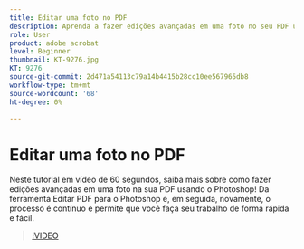 ```yaml
---
title: Editar uma foto no PDF
description: Aprenda a fazer edições avançadas em uma foto no seu PDF usando o Photoshop
role: User
product: adobe acrobat
level: Beginner
thumbnail: KT-9276.jpg
KT: 9276
source-git-commit: 2d471a54113c79a14b4415b28cc10ee567965db8
workflow-type: tm+mt
source-wordcount: '68'
ht-degree: 0%

---
```


# Editar uma foto no PDF

Neste tutorial em vídeo de 60 segundos, saiba mais sobre como fazer edições avançadas em uma foto na sua PDF usando o Photoshop! Da ferramenta Editar PDF para o Photoshop e, em seguida, novamente, o processo é contínuo e permite que você faça seu trabalho de forma rápida e fácil.

>[!VIDEO](https://video.tv.adobe.com/v/338276?hidetitle=true)
